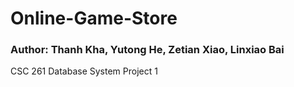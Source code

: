 # Online-Game-Store
### Author: Thanh Kha, Yutong He, Zetian Xiao, Linxiao Bai
CSC 261 Database System Project 1
